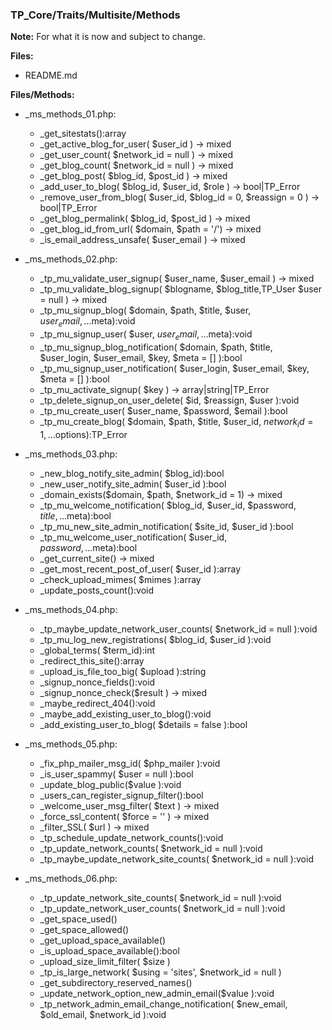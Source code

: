 ### TP_Core/Traits/Multisite/Methods

**Note:** For what it is now and subject to change. 

**Files:** 
- README.md

**Files/Methods:** 
- _ms_methods_01.php: 	
	* _get_sitestats():array 
	* _get_active_blog_for_user( $user_id ) -> mixed 
	* _get_user_count( $network_id = null ) -> mixed 
	* _get_blog_count( $network_id = null ) -> mixed 
	* _get_blog_post( $blog_id, $post_id ) -> mixed 
	* _add_user_to_blog( $blog_id, $user_id, $role ) -> bool|TP_Error 
	* _remove_user_from_blog( $user_id, $blog_id = 0, $reassign = 0 ) -> bool|TP_Error  
	* _get_blog_permalink( $blog_id, $post_id ) -> mixed 
	* _get_blog_id_from_url( $domain, $path = '/') -> mixed 
	* _is_email_address_unsafe( $user_email ) -> mixed 

- _ms_methods_02.php: 	
	* _tp_mu_validate_user_signup( $user_name, $user_email ) -> mixed 
	* _tp_mu_validate_blog_signup( $blogname, $blog_title,TP_User $user = null ) -> mixed 
	* _tp_mu_signup_blog( $domain, $path, $title, $user, $user_email, ...$meta):void 
	* _tp_mu_signup_user( $user, $user_email, ...$meta):void 
	* _tp_mu_signup_blog_notification( $domain, $path, $title, $user_login, $user_email, $key, $meta = [] ):bool 
	* _tp_mu_signup_user_notification( $user_login, $user_email, $key, $meta = [] ):bool 
	* _tp_mu_activate_signup( $key ) -> array|string|TP_Error 
	* _tp_delete_signup_on_user_delete( $id, $reassign, $user ):void 
	* _tp_mu_create_user( $user_name, $password, $email ):bool 
	* _tp_mu_create_blog( $domain, $path, $title, $user_id, $network_id = 1, ...$options):TP_Error 

- _ms_methods_03.php: 	
	* _new_blog_notify_site_admin( $blog_id):bool 
	* _new_user_notify_site_admin( $user_id ):bool 
	* _domain_exists($domain, $path, $network_id = 1) -> mixed  
	* _tp_mu_welcome_notification( $blog_id, $user_id, $password, $title, ...$meta):bool  
	* _tp_mu_new_site_admin_notification( $site_id, $user_id ):bool  
	* _tp_mu_welcome_user_notification( $user_id, $password, ...$meta):bool  
	* _get_current_site() -> mixed  
	* _get_most_recent_post_of_user( $user_id ):array  
	* _check_upload_mimes( $mimes ):array  
	* _update_posts_count():void  

- _ms_methods_04.php: 	
	* _tp_maybe_update_network_user_counts( $network_id = null ):void 
	* _tp_mu_log_new_registrations( $blog_id, $user_id ):void 
	* _global_terms( $term_id):int 
	* _redirect_this_site():array 
	* _upload_is_file_too_big( $upload ):string 
	* _signup_nonce_fields():void 
	* _signup_nonce_check($result ) -> mixed  
	* _maybe_redirect_404():void 
	* _maybe_add_existing_user_to_blog():void 
	* _add_existing_user_to_blog( $details = false ):bool  

- _ms_methods_05.php: 	
	* _fix_php_mailer_msg_id( $php_mailer ):void 
	* _is_user_spammy( $user = null ):bool 
	* _update_blog_public($value ):void 
	* _users_can_register_signup_filter():bool 
	* _welcome_user_msg_filter( $text ) -> mixed 
	* _force_ssl_content( $force = '' ) -> mixed 
	* _filter_SSL( $url ) -> mixed 
	* _tp_schedule_update_network_counts():void 
	* _tp_update_network_counts( $network_id = null ):void 
	* _tp_maybe_update_network_site_counts( $network_id = null ):void 

- _ms_methods_06.php: 	
	* _tp_update_network_site_counts( $network_id = null ):void 
	* _tp_update_network_user_counts( $network_id = null ):void 
	* _get_space_used() 
	* _get_space_allowed() 
	* _get_upload_space_available() 
	* _is_upload_space_available():bool 
	* _upload_size_limit_filter( $size ) 
	* _tp_is_large_network( $using = 'sites', $network_id = null ) 
	* _get_subdirectory_reserved_names()  
	* _update_network_option_new_admin_email($value ):void  
	* _tp_network_admin_email_change_notification( $new_email, $old_email, $network_id ):void
